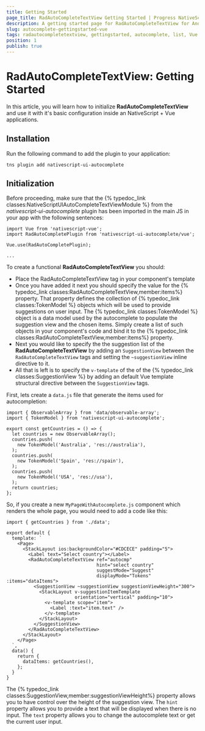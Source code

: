 ```yaml
---
title: Getting Started
page_title: RadAutoCompleteTextView Getting Started | Progress NativeScript UI Documentation
description: A getting started page for RadAutoCompleteTextView for Android. This article explains what are the steps to create a RadAutoCompleteTextView instance from scratch.
slug: autocomplete-gettingstarted-vue
tags: radautocompletetextview, gettingstarted, autocomplete, list, Vue
position: 1
publish: true
---
```


# RadAutoCompleteTextView: Getting Started

In this article, you will learn how to initialize **RadAutoCompleteTextView** and use it with it's basic configuration inside an NativeScript + Vue applications.

## Installation
Run the following command to add the plugin to your application:

```
tns plugin add nativescript-ui-autocomplete
```

## Initialization
Before proceeding, make sure that the {% typedoc_link classes:NativeScriptUIAutoCompleteTextViewModule %} from the *nativescript-ui-autocomplete* plugin has been imported in the main JS in your app with the following sentences:

```
import Vue from 'nativescript-vue';
import RadAutoCompletePlugin from 'nativescript-ui-autocomplete/vue';

Vue.use(RadAutoCompletePlugin);

...
```

To create a functional **RadAutoCompleteTextView** you should:
- Place the RadAutoCompleteTextView tag in your component's template
- Once you have added it next you should specify the value for the {% typedoc_link classes:RadAutoCompleteTextView,member:items%} property. That property defines the collection of {% typedoc_link classes:TokenModel %} objects which will be used to provide suggestions on user input. The {% typedoc_link classes:TokenModel %} object is a data model used by the autocomplete to populate the suggestion view and the chosen items. Simply create a list of such objects in your component's code and bind it to the {% typedoc_link classes:RadAutoCompleteTextView,member:items%} property.
- Next you would like to specify the the suggestion list of the **RadAutoCompleteTextView** by adding an `SuggestionView` between the `RadAutoCompleteTextView` tags and setting the `~suggestionView` inline directive to it.
- All that is left is to specify the `v-template` of the of the {% typedoc_link classes:SuggestionView %} by adding an default Vue template structural directive between the `SuggestionView` tags.

First, lets create a `data.js` file that generate the items used for autocompletion:

```
import { ObservableArray } from 'data/observable-array';
import { TokenModel } from 'nativescript-ui-autocomplete';

export const getCountries = () => {
  let countries = new ObservableArray();
  countries.push(
    new TokenModel('Australia', 'res://australia'),
  );
  countries.push(
    new TokenModel('Spain', 'res://spain'),
  );
  countries.push(
    new TokenModel('USA', 'res://usa'),
  );
  return countries;
};
```

So, if you create a new `MyPageWithAutocomplete.js` component which renders the whole page, you would need to add a code like this:

```
import { getCountries } from './data';

export default {
  template: `
    <Page>
      <StackLayout ios:backgroundColor="#CDCECE" padding="5">
        <Label text="Select country"></Label>
        <RadAutoCompleteTextView ref="autocmp"
                                 hint="select country"
                                 suggestMode="Suggest"
                                 displayMode="Tokens"                                 :items="dataItems">
          <SuggestionView ~suggestionView suggestionViewHeight="300">
            <StackLayout v-suggestionItemTemplate
                         orientation="vertical" padding="10">
              <v-template scope="item">
                <Label :text="item.text" />
              </v-template>
            </StackLayout>
          </SuggestionView>
        </RadAutoCompleteTextView>
      </StackLayout>
    </Page>
  `,
  data() {
    return {
      dataItems: getCountries(),
    };
  }
}
```

The {% typedoc_link classes:SuggestionView,member:suggestionViewHeight%} property allows you to have control over the height of the suggestion view.
The `hint` property allows you to provide a text that will be displayed when there is no input.
The `text` property allows you to change the autocomplete text or get the current user input.
